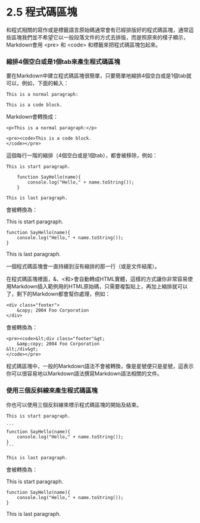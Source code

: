 # 2.5 程式碼區塊

和程式相關的寫作或是標籤語言原始碼通常會有已經排版好的程式碼區塊，通常這些區塊我們並不希望它以一般段落文件的方式去排版，而是照原來的樣子顯示，Markdown會用 \<pre> 和 \<code> 和標籤來把程式碼區塊包起來。

### 縮排4個空白或是1個tab來產生程式碼區塊

要在Markdown中建立程式碼區塊很簡單，只要簡單地縮排4個空白或是1個tab就可以，例如，下面的輸入：

```
This is a normal paragraph:

This is a code block.
```

Markdown會轉換成：

```
<p>This is a normal paragraph:</p>

<pre><code>This is a code block.
</code></pre>
```

這個每行一階的縮排（4個空白或是1個tab），都會被移除，例如：

```
This is start paragraph.

    function SayHello(name){
        console.log("Hello," + name.toString());
    }
    
This is last paragraph.
```

會被轉換為：

This is start paragraph.

```
function SayHello(name){
    console.log("Hello," + name.toString());
}    
```

This is last paragraph.



一個程式碼區塊會一直持續到沒有縮排的那一行（或是文件結尾）。

在程式碼區塊裡面，&、<和>會自動轉成HTML實體，這樣的方式讓你非常容易使用Markdown插入範例用的HTML原始碼，只需要複製貼上，再加上縮排就可以了，剩下的Markdown都會幫你處理，例如：

```
<div class="footer">
    &copy; 2004 Foo Corporation
</div>
```

會被轉換為：

```
<pre><code>&lt;div class="footer"&gt;
    &amp;copy; 2004 Foo Corporation
&lt;/div&gt;
</code></pre>
```

程式碼區塊中，一般的Markdown語法不會被轉換，像是星號便只是星號，這表示你可以很容易地以Markdown語法撰寫Markdown語法相關的文件。

### 使用三個反斜線來產生程式碼區塊

你也可以使用三個反斜線來標示程式碼區塊的開始及結束。

````
This is start paragraph.

```
function SayHello(name){
    console.log("Hello," + name.toString());
}
```

This is last paragraph.
````

會被轉換為：

This is start paragraph.

```
function SayHello(name){
    console.log("Hello," + name.toString());
}    
```

This is last paragraph.
